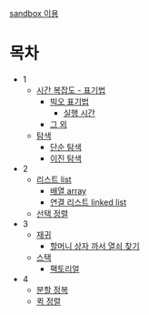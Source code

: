 
[sandbox 이용](https://codehs.com/explore/sandbox)


# 목차
- 1
	- [시간 복잡도 - 표기법](1_.md/#시간-복잡도---표기법)
		- [빅오 표기법](1_.md/#빅오-표기법)
			- [실행 시간](1_.md/#실행-시간)
		- [그 외](1_.md/#그-외)
	- [탐색](1_.md/#탐색)
		- [단순 탐색](1_.md/#단순-탐색)
		- [이진 탐색](1_.md/#이진-탐색)
- 2 
	- [리스트 list](2_.md/#리스트-list)
		- [배열 array](2_.md/#배열-array)
		- [연결 리스트 linked list](2_.md/#연결-리스트-linked-list)
	- [선택 정렬](2_.md/#선택-정렬)
- 3
	- [재귀](3_.md/#재귀)
		- [할머니 상자 까서 열쇠 찾기](3_.md/#할머니-상자-까서-열쇠-찾기)
	- [스택](3_.md/#스택)
		- [팩토리얼](3_.md/#팩토리얼)
- 4
	- [분할 정복](4_.md/#분할-정복)
	- [퀵 정렬](4_.md/#퀵-정렬)

